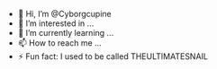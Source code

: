 - 👋 Hi, I’m @Cyborgcupine
- 👀 I’m interested in ...
- 🌱 I’m currently learning ...
- 📫 How to reach me ...
- ⚡ Fun fact: I used to be called THEULTIMATESNAIL

<!---
Cyborgcupine/Cyborgcupine is a ✨ special ✨ repository because its `README.md` (this file) appears on your GitHub profile.
You can click the Preview link to take a look at your changes.
--->
